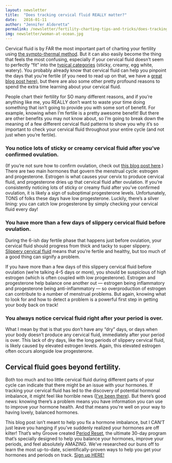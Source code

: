 ```yaml
---
layout: newsletter
title:  "Does tracking cervical fluid REALLY matter?"
date:   2016-01-11
author: "Jennifer Aldoretta"
permalink: /newsletter/fertility-charting-tips-and-tricks/does-tracking-cervical-fluid-really-matter/
img: newsletter/woman-at-ocean.jpg
---
```


Cervical fluid is by FAR the most important part of charting your fertility using <a class="text-link" href="http://www.readytogroove.com/blog/2015/01/16/the-sympto-thermal-method-of-fertility-awareness-an-overview/">the sympto-thermal method</a>. But it can also easily become the thing that feels the most confusing, especially if your cervical fluid doesn&rsquo;t seem to perfectly “fit” into the <a class="text-link" href="http://www.readytogroove.com/the-cycle/appendix-e-visualizing-cervical-fluid-changes/">typical categories</a> (sticky, creamy, egg white, watery). You probably already know that cervical fluid can help you pinpoint the days that you&rsquo;re fertile (if you need to read up on that, we have a <a class="text-link" href="http://www.readytogroove.com/blog/2014/12/05/how-cervical-fluid-helps-you-get-pregnant-or-not/">great blog post here</a>), but there are also some other pretty profound reasons to spend the extra time learning about your cervical fluid. 

People chart their fertility for SO many different reasons, and if you&rsquo;re anything like me, you REALLY don&rsquo;t want to waste your time doing something that isn&rsquo;t going to provide you with some sort of benefit. For example, knowing when I&rsquo;m fertile is a pretty awesome benefit! But there are other benefits you may not know about, so I&rsquo;m going to break down the meaning of a few different cervical fluid patterns to show you why it&rsquo;s so important to check your cervical fluid throughout your entire cycle (and not just when you&rsquo;re fertile).

### You notice lots of sticky or creamy cervical fluid after you&rsquo;ve confirmed ovulation. ###

(If you&rsquo;re not sure how to confirm ovulation, check out <a class="text-link" href="http://www.readytogroove.com/blog/2014/12/12/avoiding-the-dreaded-period-sneak-attack-the-secret-to-accurate-period-predictions/">this blog post here</a>.) There are two main hormones that govern the menstrual cycle: estrogen and progesterone. Estrogen is what causes your cervix to produce cervical fluid, and progesterone dries up that cervical fluid after ovulation. If you&rsquo;re consistently noticing lots of sticky or creamy fluid after you&rsquo;ve confirmed ovulation, it is likely a sign of suboptimal progesterone levels. Unfortunately, TONS of folks these days have low progesterone. Luckily, there&rsquo;s a silver lining: you can catch low progesterone by simply checking your cervical fluid every day!

### You have more than a few days of slippery cervical fluid before ovulation. ###

During the 6-ish day fertile phase that happens just before ovulation, your cervical fluid should progress from thick and tacky to super slippery. <a class="text-link" href="http://www.readytogroove.com/the-cycle/appendix-e-visualizing-cervical-fluid-changes/">Slippery cervical fluid</a> means that you&rsquo;re fertile and healthy, but too much of a good thing can signify a problem.

If you have more than a few days of this slippery cervical fluid before ovulation (we&rsquo;re talking 4&ndash;5 days or more), you should be suspicious of high estrogen (which is often coupled with low progesterone). Estrogen and progesterone help balance one another out &mdash; estrogen being inflammatory and progesterone being anti-inflammatory &mdash; so overproduction of estrogen can contribute to a number of menstrual problems. But again, knowing what to look for and how to detect a problem is a powerful first step in getting your body back on track!

### You always notice cervical fluid right after your period is over. ###

What I mean by that is that you don&rsquo;t have any &ldquo;dry&rdquo; days, or days when your body doesn&rsquo;t produce any cervical fluid, immediately after your period is over. This lack of dry days, like the long periods of slippery cervical fluid, is likely caused by elevated estrogen levels. Again, this elevated estrogen often occurs alongside low progesterone.

## Cervical fluid goes beyond fertility. ##

Both too much and too little cervical fluid during different parts of your cycle can indicate that there might be an issue with your hormones. If tracking your cervical fluid has led to the discovery of potential hormonal imbalance, it might feel like horrible news (<a class="text-link" target="_blank" href="http://www.mindbodygreen.com/0-22921/6-natural-ways-i-got-my-period-under-control-after-years-of-issues.html">I&rsquo;ve been there</a>). But there&rsquo;s good news: knowing there&rsquo;s a problem means you have information you can use to improve your hormone health. And that means you&rsquo;re well on your way to having lovely, balanced hormones.

This blog post isn&rsquo;t meant to help you fix a hormone imbalance, but I CAN&rsquo;T just leave you hanging if you&rsquo;ve suddenly realized your hormones are off kilter! That&rsquo;s why Groove created <a class="text-link" href="http://www.readytogroove.com/courses/period-reset/">Period Reset</a>, the ultimate 30-day program that&rsquo;s specially designed to help you balance your hormones, improve your periods, and feel absolutely AMAZING. We&rsquo;ve researched our buns off to learn the most up-to-date, scientifically-proven ways to help you get your hormones and periods on track. <a class="text-link" href="http://www.readytogroove.com/courses/period-reset/">Sign up HERE!</a>